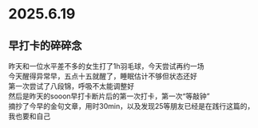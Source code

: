 # 2025.6.19

## 早打卡的碎碎念
昨天和一位水平差不多的女生打了1h羽毛球，今天尝试再约一场  
今天醒得异常早，五点十五就醒了，睡眠估计不够但状态还好  
第一次尝试了八段锦，呼吸不太能调整好  
然后是昨天的sooon早打卡断片后的第一次打卡，第一次“等敲钟”  
摘抄了今早的金句文章，用时30min，以及发现25等朋友已经是在践行这篇的，我也要和自己
